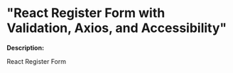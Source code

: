 # "React Register Form with Validation, Axios, and Accessibility"

**Description:**

React Register Form
